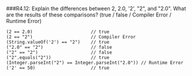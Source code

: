 ###R4.12:
	Explain the differences between 2, 2.0, '2', "2", and "2.0".
	What are the results of these comparisons?
		(true / false / Compiler Error / Runtime Error)

	(2 == 2.0) 						// true
	(2 == "2")						// Compiler Error
	(String.valueOf('2') == "2") 	// true
	("2.0" == "2") 					// false
	("2" == "2") 					// false
	("2".equals("2"))				// true
	(Integer.parseInt("2") == Integer.parseInt("2.0")) // Runtime Error
	('2' == 50)						// true